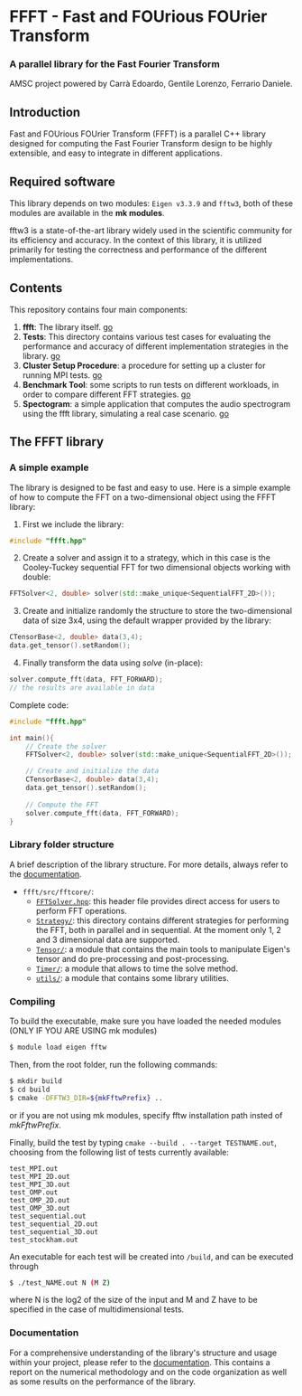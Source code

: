 # FFFT - Fast and FOUrious FOUrier Transform 
### A parallel library for the Fast Fourier Transform
AMSC project powered by Carrà Edoardo, Gentile Lorenzo, Ferrario Daniele.

## Introduction
Fast and FOUrious FOUrier Transform (FFFT) is a parallel C++ library designed for computing the Fast Fourier Transform design to be highly extensible, and easy to integrate in different applications.

## Required software

This library depends on two modules: `Eigen v3.3.9` and `fftw3`, both of these modules are available in the **mk modules**.


fftw3 is a state-of-the-art library widely used in the scientific community for its efficiency and accuracy. In the context of this library, it is utilized primarily for testing the correctness and performance of the different implementations.

## Contents
This repository contains four main components:
1. **ffft**: The library itself. [go](./ffft/)
2. **Tests**: This directory contains various test cases for evaluating the performance and accuracy of different implementation strategies in the library. [go](./test/)
3. **Cluster Setup Procedure**: a procedure for setting up a cluster for running MPI tests. [go](./MPI_Cluster_Setup)
4. **Benchmark Tool**: some scripts to run tests on different workloads, in order to compare different FFT strategies. [go](./benchmark/)
5. **Spectogram**: a simple application that computes the audio spectrogram using the ffft library, simulating a real case scenario. [go](./)

## The FFFT library
### A simple example
The library is designed to be fast and easy to use. Here is a simple example of how to compute the FFT on a two-dimensional object using the FFFT library:

1. First we include the library:
```c++
#include "ffft.hpp"
```

2. Create a solver and assign it to a strategy, which in this case is the Cooley-Tuckey sequential FFT for two dimensional objects working with double: 
```c++
FFTSolver<2, double> solver(std::make_unique<SequentialFFT_2D>());
 ```

3. Create and initialize randomly the structure to store the two-dimensional data of size 3x4, using the default wrapper provided by the library:
```c++
CTensorBase<2, double> data(3,4); 
data.get_tensor().setRandom();
```

4. Finally transform the data using *solve* (in-place):
```c++
solver.compute_fft(data, FFT_FORWARD);
// the results are available in data
```

Complete code:
```c++
#include "ffft.hpp"

int main(){
    // Create the solver
    FFTSolver<2, double> solver(std::make_unique<SequentialFFT_2D>());

    // Create and initialize the data
    CTensorBase<2, double> data(3,4); 
    data.get_tensor().setRandom();
    
    // Compute the FFT
    solver.compute_fft(data, FFT_FORWARD);
}

```


### Library folder structure
A brief description of the library structure. For more details, always refer to the [documentation](./doc/).
- `ffft/src/fftcore/`: 
    - [`FFTSolver.hpp`](./ffft/src/fftcore/FFTSolver.hpp): this header file provides direct access for users to perform FFT operations.
    - [`Strategy/`](./ffft/src/fftcore/Strategy): this directory contains different strategies for performing the FFT, both in parallel and in sequential. At the moment only 1, 2 and 3 dimensional data are supported.
    - [`Tensor/`](./ffft/src/fftcore/Tensor): a module that contains the main tools to manipulate Eigen's tensor and do pre-processing and post-processing.
    - [`Timer/`](./ffft/src/fftcore/Timer): a module that allows to time the solve method.
    - [`utils/`](./ffft/src/fftcore/utils): a module that contains some library utilities.

### Compiling
To build the executable, make sure you have loaded the needed modules (ONLY IF YOU ARE USING mk modules)
```bash
$ module load eigen fftw
```
Then, from the root folder, run the following commands:
```bash
$ mkdir build
$ cd build
$ cmake -DFFTW3_DIR=${mkFftwPrefix} ..
```
or if you are not using mk modules, specify fftw installation path insted of *mkFftwPrefix*.

Finally, build the test by typing `cmake --build . --target TESTNAME.out`, choosing from the following list of tests currently available:
```
test_MPI.out
test_MPI_2D.out
test_MPI_3D.out
test_OMP.out
test_OMP_2D.out
test_OMP_3D.out
test_sequential.out
test_sequential_2D.out
test_sequential_3D.out
test_stockham.out
```


An executable for each test will be created into `/build`, and can be executed through
```bash
$ ./test_NAME.out N (M Z)
```
where N is the log2 of the size of the input and M and Z have to be specified in the case of multidimensional tests.

### Documentation
For a comprehensive understanding of the library's structure and usage within your project, please refer to the [documentation](./doc/). This contains a report on the numerical methodology and on the code organization as well as some results on the performance of the library.

